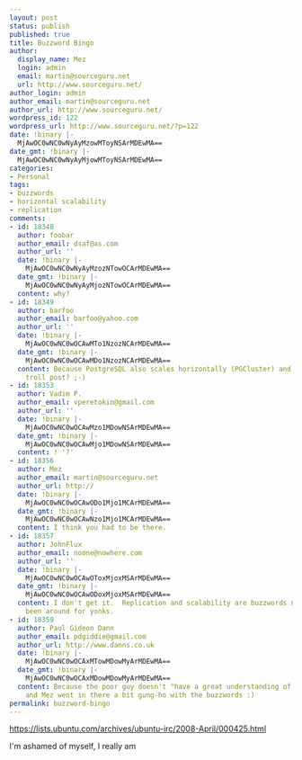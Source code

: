 ```yaml
---
layout: post
status: publish
published: true
title: Buzzword Bingo
author:
  display_name: Mez
  login: admin
  email: martin@sourceguru.net
  url: http://www.sourceguru.net/
author_login: admin
author_email: martin@sourceguru.net
author_url: http://www.sourceguru.net/
wordpress_id: 122
wordpress_url: http://www.sourceguru.net/?p=122
date: !binary |-
  MjAwOC0wNC0wNyAyMzowMToyNSArMDEwMA==
date_gmt: !binary |-
  MjAwOC0wNC0wNyAyMjowMToyNSArMDEwMA==
categories:
- Personal
tags:
- buzzwords
- horizontal scalability
- replication
comments:
- id: 18348
  author: foobar
  author_email: dsaf@as.com
  author_url: ''
  date: !binary |-
    MjAwOC0wNC0wNyAyMzozNTowOCArMDEwMA==
  date_gmt: !binary |-
    MjAwOC0wNC0wNyAyMjozNTowOCArMDEwMA==
  content: why?
- id: 18349
  author: barfoo
  author_email: barfoo@yahoo.com
  author_url: ''
  date: !binary |-
    MjAwOC0wNC0wOCAwMTo1NzozNCArMDEwMA==
  date_gmt: !binary |-
    MjAwOC0wNC0wOCAwMDo1NzozNCArMDEwMA==
  content: Because PostgreSQL also scales horizontally (PGCluster) and this was an
    troll post? ;-)
- id: 18353
  author: Vadim P.
  author_email: vperetokin@gmail.com
  author_url: ''
  date: !binary |-
    MjAwOC0wNC0wOCAwMzo1MDowNSArMDEwMA==
  date_gmt: !binary |-
    MjAwOC0wNC0wOCAwMjo1MDowNSArMDEwMA==
  content: ! '?'
- id: 18356
  author: Mez
  author_email: martin@sourceguru.net
  author_url: http://
  date: !binary |-
    MjAwOC0wNC0wOCAwODo1Mjo1MCArMDEwMA==
  date_gmt: !binary |-
    MjAwOC0wNC0wOCAwNzo1Mjo1MCArMDEwMA==
  content: I think you had to be there.
- id: 18357
  author: JohnFlux
  author_email: noone@nowhere.com
  author_url: ''
  date: !binary |-
    MjAwOC0wNC0wOCAwOToxMjoxMSArMDEwMA==
  date_gmt: !binary |-
    MjAwOC0wNC0wOCAwODoxMjoxMSArMDEwMA==
  content: I don't get it.  Replication and scalability are buzzwords now?  They've
    been around for yonks.
- id: 18359
  author: Paul Gideon Dann
  author_email: pdgiddie@gmail.com
  author_url: http://www.danns.co.uk
  date: !binary |-
    MjAwOC0wNC0wOCAxMTowMDowMyArMDEwMA==
  date_gmt: !binary |-
    MjAwOC0wNC0wOCAxMDowMDowMyArMDEwMA==
  content: Because the poor guy doesn't "have a great understanding of DB architecture",
    and Mez went in there a bit gung-ho with the buzzwords :)
permalink: buzzword-bingo
---
```

<p><a href="https://lists.ubuntu.com/archives/ubuntu-irc/2008-April/000425.html">https://lists.ubuntu.com/archives/ubuntu-irc/2008-April/000425.html</a></p>
<p>I'm ashamed of myself, I really am</p>
